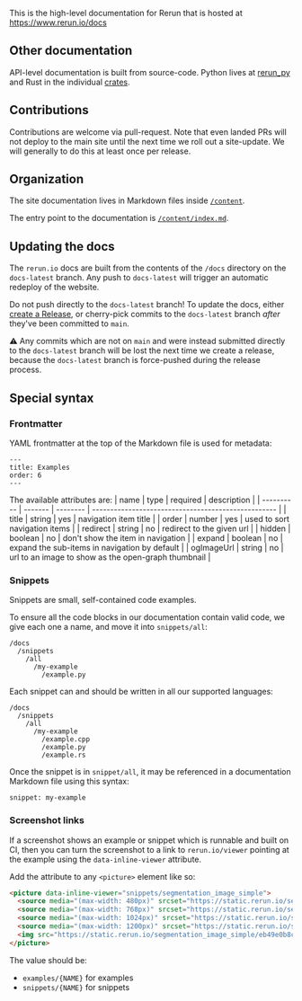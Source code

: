 This is the high-level documentation for Rerun that is hosted at https://www.rerun.io/docs

## Other documentation
API-level documentation is built from source-code. Python lives at [rerun_py](https://github.com/rerun-io/rerun/tree/main/rerun_py) and Rust in the individual [crates](https://github.com/rerun-io/rerun/tree/main/crates).

## Contributions

Contributions are welcome via pull-request. Note that even landed PRs will not deploy to the main site
until the next time we roll out a site-update. We will generally to do this at least once per release.

## Organization

The site documentation lives in Markdown files inside [`/content`](./content).

The entry point to the documentation is [`/content/index.md`](./content/index.md).

## Updating the docs

The `rerun.io` docs are built from the contents of the `/docs` directory on the `docs-latest` branch. Any push to `docs-latest` will trigger an automatic redeploy of the website.

Do not push directly to the `docs-latest` branch! To update the docs, either [create a Release](../RELEASES.md), or cherry-pick commits to the `docs-latest` branch _after_ they've been committed to `main`.

⚠ Any commits which are not on `main` and were instead submitted directly to the `docs-latest` branch will be lost the next time we create a release, because the `docs-latest` branch is force-pushed during the release process.

## Special syntax

### Frontmatter

YAML frontmatter at the top of the Markdown file is used for metadata:

```
---
title: Examples
order: 6
---
```

The available attributes are:
| name       | type    | required | description                                         |
| ---------- | ------- | -------- | --------------------------------------------------- |
| title      | string  | yes      | navigation item title                               |
| order      | number  | yes      | used to sort navigation items                       |
| redirect   | string  | no       | redirect to the given url                           |
| hidden     | boolean | no       | don't show the item in navigation                   |
| expand     | boolean | no       | expand the sub-items in navigation by default       |
| ogImageUrl | string  | no       | url to an image to show as the open-graph thumbnail |

### Snippets

Snippets are small, self-contained code examples.

To ensure all the code blocks in our documentation contain valid code, we give each one a name, and move it into `snippets/all`:
```
/docs
  /snippets
    /all
      /my-example
        /example.py
```

Each snippet can and should be written in all our supported languages:
```
/docs
  /snippets
    /all
      /my-example
        /example.cpp
        /example.py
        /example.rs
```

Once the snippet is in `snippet/all`, it may be referenced in a documentation Markdown file using this syntax:
```
snippet: my-example
```

### Screenshot links

If a screenshot shows an example or snippet which is runnable and built on CI, then you can turn the screenshot
to a link to `rerun.io/viewer` pointing at the example using the `data-inline-viewer` attribute.

Add the attribute to any `<picture>` element like so:

```html
<picture data-inline-viewer="snippets/segmentation_image_simple">
  <source media="(max-width: 480px)" srcset="https://static.rerun.io/segmentation_image_simple/eb49e0b8cb870c75a69e2a47a2d202e5353115f6/480w.png">
  <source media="(max-width: 768px)" srcset="https://static.rerun.io/segmentation_image_simple/eb49e0b8cb870c75a69e2a47a2d202e5353115f6/768w.png">
  <source media="(max-width: 1024px)" srcset="https://static.rerun.io/segmentation_image_simple/eb49e0b8cb870c75a69e2a47a2d202e5353115f6/1024w.png">
  <source media="(max-width: 1200px)" srcset="https://static.rerun.io/segmentation_image_simple/eb49e0b8cb870c75a69e2a47a2d202e5353115f6/1200w.png">
  <img src="https://static.rerun.io/segmentation_image_simple/eb49e0b8cb870c75a69e2a47a2d202e5353115f6/full.png">
</picture>
```

The value should be:
- `examples/{NAME}` for examples
- `snippets/{NAME}` for snippets
